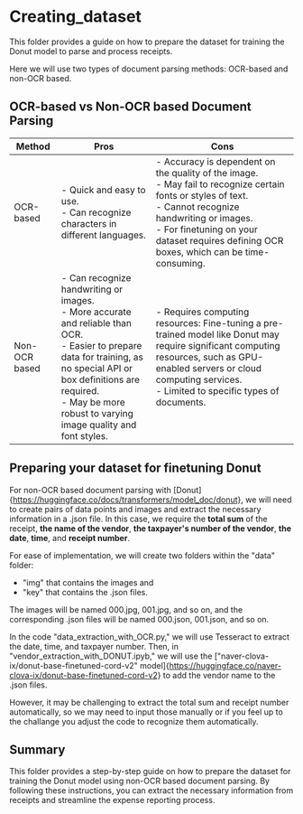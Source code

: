 # Creating_dataset
This folder provides a guide on how to prepare the dataset for training the Donut model to parse and process receipts. 

Here we will use two types of document parsing methods: OCR-based and non-OCR based.

## OCR-based vs Non-OCR based Document Parsing
| Method        |	Pros                        |	                           Cons |
| ------------- | --------------------------------- | --------------------------------- |
| OCR-based	| - Quick and easy to use.<br>- Can recognize characters in different languages. |	- Accuracy is dependent on the quality of the image.<br>- May fail to recognize certain fonts or styles of text.<br>- Cannot recognize handwriting or images. <br>- For finetuning on your dataset requires defining OCR boxes, which can be time-consuming.|
| Non-OCR based	| - Can recognize handwriting or images.<br>- More accurate and reliable than OCR.<br>- Easier to prepare data for training, as no special API or box definitions are required. <br>- May be more robust to varying image quality and font styles. |	- Requires computing resources: Fine-tuning a pre-trained model like Donut may require significant computing resources, such as GPU-enabled servers or cloud computing services.<br>- Limited to specific types of documents.|

## Preparing your dataset for finetuning **Donut**
For non-OCR based document parsing with [Donut]{https://huggingface.co/docs/transformers/model_doc/donut}, we will need to create pairs of data points and images and extract the necessary information in a .json file. In this case, we require the **total sum** of the receipt, **the name of the vendor**, **the taxpayer's number of the vendor**, **the date**, **time**, and **receipt number**.

For ease of implementation, we will create two folders within the "data" folder:
- "img" that contains the images and 
- "key" that contains the .json files. 

The images will be named 000.jpg, 001.jpg, and so on, and the corresponding .json files will be named 000.json, 001.json, and so on.

In the code "data_extraction_with_OCR.py," we will use Tesseract to extract the date, time, and taxpayer number. 
Then, in "vendor_extraction_with_DONUT.ipyb," we will use the ["naver-clova-ix/donut-base-finetuned-cord-v2" model]{https://huggingface.co/naver-clova-ix/donut-base-finetuned-cord-v2}  to add the vendor name to the .json files. 

However, it may be challenging to extract the total sum and receipt number automatically, so we may need to input those manually or if you feel up to the challange you adjust the code to recognize them automatically.

## Summary
This folder provides a step-by-step guide on how to prepare the dataset for training the Donut model using non-OCR based document parsing. By following these instructions, you can extract the necessary information from receipts and streamline the expense reporting process.